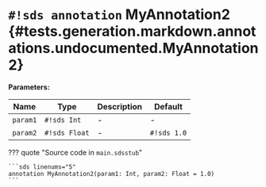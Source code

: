 # `#!sds annotation` MyAnnotation2 {#tests.generation.markdown.annotations.undocumented.MyAnnotation2}

**Parameters:**

| Name | Type | Description | Default |
|------|------|-------------|---------|
| `param1` | `#!sds Int` | - | - |
| `param2` | `#!sds Float` | - | `#!sds 1.0` |

??? quote "Source code in `main.sdsstub`"

    ```sds linenums="5"
    annotation MyAnnotation2(param1: Int, param2: Float = 1.0)
    ```
